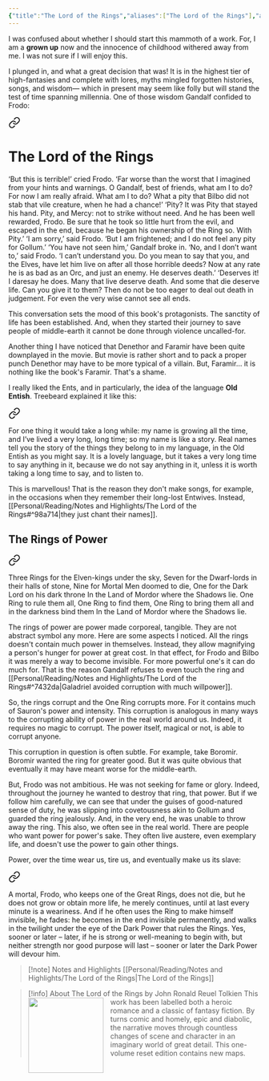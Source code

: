 ```yaml
---
{"title":"The Lord of the Rings","aliases":["The Lord of the Rings"],"authors":["John Ronald Reuel Tolkien"],"publisher":"","publish":"1983","pages":1204,"isbn10":"0048232297","isbn13":"9780048232298","reviewed":true,"cover":"https://books.google.com/books/publisher/content/images/frontcover/VyhhkhVW2SQC?fife=w600-h900&source=gbs_api","read_count":1,"tags":["book","fiction","high-fantasy","fantasy"],"log":[{"status":"Read","timestamp":"2025-05-28T13:55:25+06:00"},{"status":"In Progress","timestamp":"2025-04-01T15:45:35+06:00"},{"status":"To Read","timestamp":"2025-04-01T15:45:21+06:00"}],"created":"2025-04-01T15:45:21+06:00","updated":"2025-05-29T16:34:06+06:00","status":"Read","rating":4.5,"reading_notes":"[[Personal/Reading/Notes and Highlights/The Lord of the Rings|The Lord of the Rings]]","dg-publish":true,"dg-note-icon":2,"dg-path":"Reading/Books/Read/The Lord of the Rings by John Ronald Reuel Tolkien.md","permalink":"/reading/books/read/the-lord-of-the-rings-by-john-ronald-reuel-tolkien/","dgPassFrontmatter":true,"noteIcon":2}
---
```


I was confused about whether I should start this mammoth of a work. For, I am a **grown up** now and the innocence of childhood withered away from me. I was not sure if I will enjoy this.

I plunged in, and what a great decision that was! It is in the highest tier of high-fantasies and complete with lores, myths mingled forgotten histories, songs, and wisdom— which in present may seem like folly but will stand the test of time spanning millennia. One of those wisdom Gandalf confided to Frodo:


<div class="transclusion internal-embed is-loaded"><a class="markdown-embed-link" href="/reading/notes-and-highlights/the-lord-of-the-rings/#6020e7" aria-label="Open link"><svg xmlns="http://www.w3.org/2000/svg" width="24" height="24" viewBox="0 0 24 24" fill="none" stroke="currentColor" stroke-width="2" stroke-linecap="round" stroke-linejoin="round" class="svg-icon lucide-link"><path d="M10 13a5 5 0 0 0 7.54.54l3-3a5 5 0 0 0-7.07-7.07l-1.72 1.71"></path><path d="M14 11a5 5 0 0 0-7.54-.54l-3 3a5 5 0 0 0 7.07 7.07l1.71-1.71"></path></svg></a><div class="markdown-embed">

<div class="markdown-embed-title">

# The Lord of the Rings

</div>


‘But this is terrible!’ cried Frodo. ‘Far worse than the worst that I imagined from your hints and warnings. O Gandalf, best of friends, what am I to do? For now I am really afraid. What am I to do? What a pity that Bilbo did not stab that vile creature, when he had a chance!’
‘Pity? It was Pity that stayed his hand. Pity, and Mercy: not to strike without need. And he has been well rewarded, Frodo. Be sure that he took so little hurt from the evil, and escaped in the end, because he began his ownership of the Ring so. With Pity.’
‘I am sorry,’ said Frodo. ‘But I am frightened; and I do not feel any pity for Gollum.’
‘You have not seen him,’ Gandalf broke in.
‘No, and I don’t want to,’ said Frodo. ‘I can’t understand you. Do you mean to say that you, and the Elves, have let him live on after all those horrible deeds? Now at any rate he is as bad as an Orc, and just an enemy. He deserves death.’
‘Deserves it! I daresay he does. Many that live deserve death. And some that die deserve life. Can you give it to them? Then do not be too eager to deal out death in judgement. For even the very wise cannot see all ends. 

</div></div>


This conversation sets the mood of this book's protagonists. The sanctity of life has been established. And, when they started their journey to save people of middle-earth it cannot be done through violence uncalled-for.

Another thing I have noticed that Denethor and Faramir have been quite downplayed in the movie. But movie is rather short and to pack a proper punch Denethor may have to be more typical of a villain. But, Faramir… it is nothing like the book's Faramir. That's a shame.

I really liked the Ents, and in particularly, the idea of the language **Old Entish**. Treebeard explained it like this:


<div class="transclusion internal-embed is-loaded"><a class="markdown-embed-link" href="/reading/notes-and-highlights/the-lord-of-the-rings/#aa3d6a" aria-label="Open link"><svg xmlns="http://www.w3.org/2000/svg" width="24" height="24" viewBox="0 0 24 24" fill="none" stroke="currentColor" stroke-width="2" stroke-linecap="round" stroke-linejoin="round" class="svg-icon lucide-link"><path d="M10 13a5 5 0 0 0 7.54.54l3-3a5 5 0 0 0-7.07-7.07l-1.72 1.71"></path><path d="M14 11a5 5 0 0 0-7.54-.54l-3 3a5 5 0 0 0 7.07 7.07l1.71-1.71"></path></svg></a><div class="markdown-embed">



For one thing it would take a long while: my name is growing all the time, and I’ve lived a very long, long time; so my name is like a story. Real names tell you the story of the things they belong to in my language, in the Old Entish as you might say. It is a lovely language, but it takes a very long time to say anything in it, because we do not say anything in it, unless it is worth taking a long time to say, and to listen to. 

</div></div>


This is marvellous! That is the reason they don't make songs, for example, in the occasions when they remember their long-lost Entwives. Instead, [[Personal/Reading/Notes and Highlights/The Lord of the Rings#^98a714\|they just chant their names]].

## The Rings of Power


<div class="transclusion internal-embed is-loaded"><a class="markdown-embed-link" href="/reading/notes-and-highlights/the-lord-of-the-rings/#fd7bdf" aria-label="Open link"><svg xmlns="http://www.w3.org/2000/svg" width="24" height="24" viewBox="0 0 24 24" fill="none" stroke="currentColor" stroke-width="2" stroke-linecap="round" stroke-linejoin="round" class="svg-icon lucide-link"><path d="M10 13a5 5 0 0 0 7.54.54l3-3a5 5 0 0 0-7.07-7.07l-1.72 1.71"></path><path d="M14 11a5 5 0 0 0-7.54-.54l-3 3a5 5 0 0 0 7.07 7.07l1.71-1.71"></path></svg></a><div class="markdown-embed">



Three Rings for the Elven-kings under the sky,
Seven for the Dwarf-lords in their halls of stone,
Nine for Mortal Men doomed to die,
One for the Dark Lord on his dark throne
In the Land of Mordor where the Shadows lie.
One Ring to rule them all, One Ring to find them,
One Ring to bring them all and in the darkness bind them
In the Land of Mordor where the Shadows lie. 

</div></div>


The rings of power are power made corporeal, tangible. They are not abstract symbol any more. Here are some aspects I noticed. All the rings doesn't contain much power in themselves. Instead, they allow magnifying a person's hunger for power at great cost. In that effect, for Frodo and Bilbo it was merely a way to become invisible. For more powerful one's it can do much for. That is the reason Gandalf refuses to even touch the ring and [[Personal/Reading/Notes and Highlights/The Lord of the Rings#^7432da\|Galadriel avoided corruption with much willpower]].

So, the rings corrupt and the One Ring corrupts more. For it contains much of Sauron's power and intensity. This corruption is analogous in many ways to the corrupting ability of power in the real world around us. Indeed, it requires no magic to corrupt. The power itself, magical or not, is able to corrupt anyone.

This corruption in question is often subtle. For example, take Boromir. Boromir wanted the ring for greater good. But it was quite obvious that eventually it may have meant worse for the middle-earth.

But, Frodo was not ambitious. He was not seeking for fame or glory. Indeed, throughout the journey he wanted to destroy that ring, that power. But if we follow him carefully, we can see that under the guises of good-natured sense of duty, he was slipping into covetousness akin to Gollum and guarded the ring jealously. And, in the very end, he was unable to throw away the ring. This also, we often see in the real world. There are people who want power for power's sake. They often live austere, even exemplary life, and doesn't use the power to gain other things.

Power, over the time wear us, tire us, and eventually make us its slave:


<div class="transclusion internal-embed is-loaded"><a class="markdown-embed-link" href="/reading/notes-and-highlights/the-lord-of-the-rings/#67ff1f" aria-label="Open link"><svg xmlns="http://www.w3.org/2000/svg" width="24" height="24" viewBox="0 0 24 24" fill="none" stroke="currentColor" stroke-width="2" stroke-linecap="round" stroke-linejoin="round" class="svg-icon lucide-link"><path d="M10 13a5 5 0 0 0 7.54.54l3-3a5 5 0 0 0-7.07-7.07l-1.72 1.71"></path><path d="M14 11a5 5 0 0 0-7.54-.54l-3 3a5 5 0 0 0 7.07 7.07l1.71-1.71"></path></svg></a><div class="markdown-embed">



A mortal, Frodo, who keeps one of the Great Rings, does not die, but he does not grow or obtain more life, he merely continues, until at last every minute is a weariness. And if he often uses the Ring to make himself invisible, he fades: he becomes in the end invisible permanently, and walks in the twilight under the eye of the Dark Power that rules the Rings. Yes, sooner or later – later, if he is strong or well-meaning to begin with, but neither strength nor good purpose will last – sooner or later the Dark Power will devour him. 

</div></div>


> [!note] Notes and Highlights
> [[Personal/Reading/Notes and Highlights/The Lord of the Rings\|The Lord of the Rings]]

> [!info] About The Lord of the Rings by John Ronald Reuel Tolkien
> <img src="https://books.google.com/books/publisher/content/images/frontcover/VyhhkhVW2SQC?fife=w600-h900&source=gbs_api" style="float: left; width: 150px; height: auto; margin-right: 1em;" /> This work has been labelled both a heroic romance and a classic of fantasy fiction. By turns comic and homely, epic and diabolic, the narrative moves through countless changes of scene and character in an imaginary world of great detail. This one-volume reset edition contains new maps.
